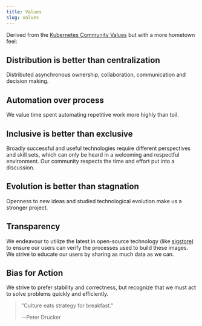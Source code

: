```yaml
---
title: Values
slug: values
---
```


Derived from the [Kubernetes Community Values](https://www.kubernetes.dev/community/values/) but with a more hometown feel:

## Distribution is better than centralization

Distributed asynchronous ownership, collaboration, communication and decision making.

## Automation over process

We value time spent automating repetitive work more highly than toil.

## Inclusive is better than exclusive

Broadly successful and useful technologies require different perspectives and skill sets, which can only be heard in a welcoming and respectful environment. Our community respects the time and effort put into a discussion.

## Evolution is better than stagnation

Openness to new ideas and studied technological evolution make us a stronger project.

## Transparency

We endeavour to utilize the latest in open-source technology (like [sigstore](https://www.sigstore.dev/)) to ensure our users can verify the processes used to build these images. We strive to educate our users by sharing as much data as we can.

## Bias for Action

We strive to prefer stability and correctness, but recognize that we must act to solve problems quickly and efficiently.

> "Culture eats strategy for breakfast."
>
> --Peter Drucker
